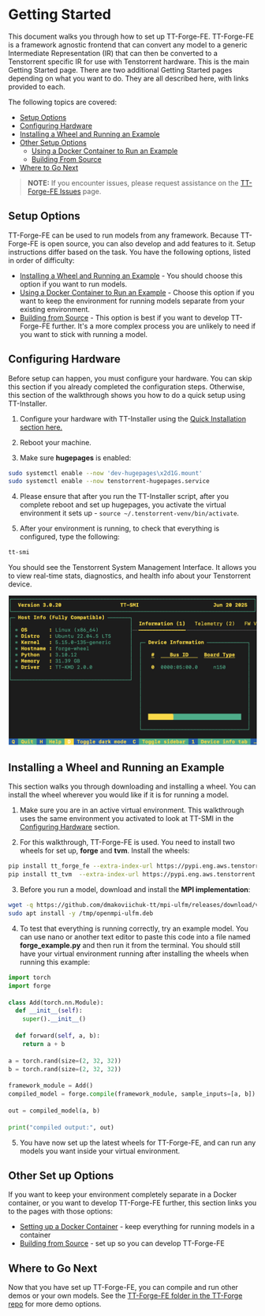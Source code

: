 # Getting Started
This document walks you through how to set up TT-Forge-FE. TT-Forge-FE is a framework agnostic frontend that can convert any model to a generic Intermediate Representation (IR) that can then be converted to a Tenstorrent specific IR for use with Tenstorrent hardware. This is the main Getting Started page. There are two additional Getting Started pages depending on what you want to do. They are all described here, with links provided to each.

The following topics are covered:

* [Setup Options](#setup-options)
* [Configuring Hardware](#configuring-hardware)
* [Installing a Wheel and Running an Example](#installing-a-wheel-and-running-an-example)
* [Other Setup Options](#other-set-up-options)
    * [Using a Docker Container to Run an Example](getting_started_docker.md)
    * [Building From Source](getting_started_build_from_source.md)
* [Where to Go Next](#where-to-go-next)

> **NOTE:** If you encounter issues, please request assistance on the
>[TT-Forge-FE Issues](https://github.com/tenstorrent/tt-forge-fe/issues) page.

## Setup Options
TT-Forge-FE can be used to run models from any framework. Because TT-Forge-FE is open source, you can also develop and add features to it. Setup instructions differ based on the task. You have the following options, listed in order of difficulty:
* [Installing a Wheel and Running an Example](#installing-a-wheel-and-running-an-example) - You should choose this option if you want to run models.
* [Using a Docker Container to Run an Example](getting_started_docker.md) - Choose this option if you want to keep the environment for running models separate from your existing environment.
* [Building from Source](getting_started_build_from_source.md) - This option is best if you want to develop TT-Forge-FE further. It's a more complex process you are unlikely to need if you want to stick with running a model.

## Configuring Hardware
Before setup can happen, you must configure your hardware. You can skip this section if you already completed the configuration steps. Otherwise, this section of the walkthrough shows you how to do a quick setup using TT-Installer.

1. Configure your hardware with TT-Installer using the [Quick Installation section here.](https://docs.tenstorrent.com/getting-started/README.html#quick-installation)

2. Reboot your machine.

3. Make sure **hugepages** is enabled:

```bash
sudo systemctl enable --now 'dev-hugepages\x2d1G.mount'
sudo systemctl enable --now tenstorrent-hugepages.service
```

4. Please ensure that after you run the TT-Installer script, after you complete reboot and set up hugepages, you activate the virtual environment it sets up - ```source ~/.tenstorrent-venv/bin/activate```.

5. After your environment is running, to check that everything is configured, type the following:

```bash
tt-smi
```

You should see the Tenstorrent System Management Interface. It allows you to view real-time stats, diagnostics, and health info about your Tenstorrent device.

![TT-SMI](./imgs/tt_smi.png)

## Installing a Wheel and Running an Example

This section walks you through downloading and installing a wheel. You can install the wheel wherever you would like if it is for running a model.

1. Make sure you are in an active virtual environment. This walkthrough uses the same environment you activated to look at TT-SMI in the [Configuring Hardware](#configuring-hardware) section.

2. For this walkthrough, TT-Forge-FE is used. You need to install two wheels for set up, **forge** and **tvm**. Install the wheels:

```bash
pip install tt_forge_fe --extra-index-url https://pypi.eng.aws.tenstorrent.com/
pip install tt_tvm  --extra-index-url https://pypi.eng.aws.tenstorrent.com/
```

3. Before you run a model, download and install the **MPI implementation**:

```bash
wget -q https://github.com/dmakoviichuk-tt/mpi-ulfm/releases/download/v5.0.7-ulfm/openmpi-ulfm_5.0.7-1_amd64.deb -O /tmp/openmpi-ulfm.deb && \
sudo apt install -y /tmp/openmpi-ulfm.deb
```

4. To test that everything is running correctly, try an example model. You can use nano or another text editor to paste this code into a file named **forge_example.py** and then run it from the terminal. You should still have your virtual environment running after installing the wheels when running this example:

```python
import torch
import forge

class Add(torch.nn.Module):
  def __init__(self):
    super().__init__()

  def forward(self, a, b):
    return a + b

a = torch.rand(size=(2, 32, 32))
b = torch.rand(size=(2, 32, 32))

framework_module = Add()
compiled_model = forge.compile(framework_module, sample_inputs=[a, b])

out = compiled_model(a, b)

print("compiled output:", out)
```

5. You have now set up the latest wheels for TT-Forge-FE, and can run any models you want inside your virtual environment.

## Other Set up Options
If you want to keep your environment completely separate in a Docker container, or you want to develop TT-Forge-FE further, this section links you to the pages with those options:

* [Setting up a Docker Container](getting_started_docker.md) - keep everything for running models in a container
* [Building from Source](getting_started_build_from_source.md) - set up so you can develop TT-Forge-FE

## Where to Go Next

Now that you have set up TT-Forge-FE, you can compile and run other demos or your own models. See the [TT-Forge-FE folder in the TT-Forge repo](https://github.com/tenstorrent/tt-forge/tree/main/demos/tt-forge-fe) for more demo options.

